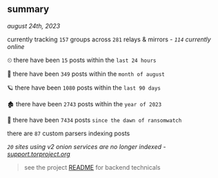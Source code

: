 
## summary
_august 24th, 2023_

currently tracking `157` groups across `281` relays & mirrors - _`114` currently online_

⏲ there have been `15` posts within the `last 24 hours`

🦈 there have been `349` posts within the `month of august`

🪐 there have been `1080` posts within the `last 90 days`

🏚 there have been `2743` posts within the `year of 2023`

🦕 there have been `7434` posts `since the dawn of ransomwatch`

there are `87` custom parsers indexing posts

_`20` sites using v2 onion services are no longer indexed - [support.torproject.org](https://support.torproject.org/onionservices/v2-deprecation/)_

> see the project [README](https://github.com/joshhighet/ransomwatch#ransomwatch--) for backend technicals
